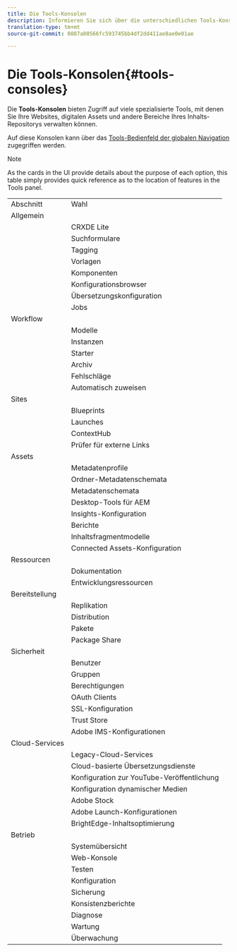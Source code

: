 ```yaml
---
title: Die Tools-Konsolen
description: Informieren Sie sich über die unterschiedlichen Tools-Konsolen von AEM.
translation-type: tm+mt
source-git-commit: 0887a00566fc593745bb4df2dd411ae8ae0e01ae

---
```



# Die Tools-Konsolen{#tools-consoles}

Die **Tools-Konsolen** bieten Zugriff auf viele spezialisierte Tools, mit denen Sie Ihre Websites, digitalen Assets und andere Bereiche Ihres Inhalts-Repositorys verwalten können.

Auf diese Konsolen kann über das [Tools-Bedienfeld der globalen Navigation](/help/sites-cloud/authoring/getting-started/basic-handling.md#tools-panel) zugegriffen werden.

>[!NOTE]
>
>As the cards in the UI provide details about the purpose of each option, this table simply provides quick reference as to the location of features in the Tools panel.

<table>
 <tbody>
  <tr>
   <td>Abschnitt</td>
   <td>Wahl</td>
  </tr>
  <tr>
   <td>Allgemein</td>
   <td> </td>
  </tr>
  <tr>
   <td> </td>
   <td>CRXDE Lite</td>
  </tr>
  <tr>
   <td> </td>
   <td>Suchformulare<br /> </td>
  </tr>
  <tr>
   <td> </td>
   <td>Tagging</td>
  </tr>
  <tr>
   <td> </td>
   <td>Vorlagen</td>
  </tr>
  <tr>
   <td> </td>
   <td>Komponenten</td>
  </tr>
  <tr>
   <td> </td>
   <td>Konfigurationsbrowser</td>
  </tr>
  <tr>
   <td> </td>
   <td>Übersetzungskonfiguration</td>
  </tr>
  <tr>
   <td> </td>
   <td>Jobs</td>
  </tr>
  <tr>
   <td>Workflow</td>
   <td> </td>
  </tr>
  <tr>
   <td> </td>
   <td>Modelle</td>
  </tr>
  <tr>
   <td> </td>
   <td>Instanzen</td>
  </tr>
  <tr>
   <td> </td>
   <td>Starter</td>
  </tr>
  <tr>
   <td> </td>
   <td>Archiv</td>
  </tr>
  <tr>
   <td> </td>
   <td>Fehlschläge</td>
  </tr>
  <tr>
   <td> </td>
   <td>Automatisch zuweisen</td>
  </tr>
  <tr>
   <td>Sites</td>
   <td> </td>
  </tr>
  <tr>
   <td> </td>
   <td>Blueprints</td>
  </tr>
  <tr>
   <td> </td>
   <td>Launches</td>
  </tr>
  <tr>
   <td> </td>
   <td>ContextHub</td>
  </tr>
  <tr>
   <td> </td>
   <td>Prüfer für externe Links<br /> </td>
  </tr>
  <tr>
   <td>Assets</td>
   <td> </td>
  </tr>
  <tr>
   <td> </td>
   <td>Metadatenprofile</td>
  </tr>
  <tr>
   <td> </td>
   <td>Ordner-Metadatenschemata<br /> </td>
  </tr>
  <tr>
   <td> </td>
   <td>Metadatenschemata</td>
  </tr>
  <tr>
   <td> </td>
   <td>Desktop-Tools für AEM<br /> </td>
  </tr>
  <tr>
   <td> </td>
   <td>Insights-Konfiguration</td>
  </tr>
  <tr>
   <td> </td>
   <td>Berichte</td>
  </tr>
  <tr>
   <td> </td>
   <td>Inhaltsfragmentmodelle<br /> </td>
  </tr>
  <tr>
   <td> </td>
   <td>Connected Assets-Konfiguration</td>
  </tr>
  <tr>
   <td>Ressourcen</td>
   <td> </td>
  </tr>
  <tr>
   <td> </td>
   <td>Dokumentation</td>
  </tr>
  <tr>
   <td> </td>
   <td>Entwicklungsressourcen</td>
  </tr>
  <tr>
   <td>Bereitstellung</td>
   <td> </td>
  </tr>
  <tr>
   <td> </td>
   <td>Replikation</td>
  </tr>
  <tr>
   <td> </td>
   <td>Distribution</td>
  </tr>
  <tr>
   <td> </td>
   <td>Pakete</td>
  </tr>
  <tr>
   <td> </td>
   <td>Package Share</td>
  </tr>
  <tr>
   <td>Sicherheit</td>
   <td> </td>
  </tr>
  <tr>
   <td> </td>
   <td>Benutzer</td>
  </tr>
  <tr>
   <td> </td>
   <td>Gruppen</td>
  </tr>
  <tr>
   <td> </td>
   <td>Berechtigungen</td>
  </tr>
  <tr>
   <td> </td>
   <td>OAuth Clients</td>
  </tr>
  <tr>
   <td> </td>
   <td>SSL-Konfiguration</td>
  </tr>
  <tr>
   <td> </td>
   <td>Trust Store</td>
  </tr>
  <tr>
   <td> </td>
   <td>Adobe IMS-Konfigurationen</td>
  </tr>
  <tr>
   <td>Cloud-Services<br /> </td>
   <td> </td>
  </tr>
  <tr>
   <td> </td>
   <td>Legacy-Cloud-Services</td>
  </tr>
  <tr>
   <td> </td>
   <td>Cloud-basierte Übersetzungsdienste</td>
  </tr>
  <tr>
   <td> </td>
   <td>Konfiguration zur YouTube-Veröffentlichung</td>
  </tr>
  <tr>
   <td> </td>
   <td>Konfiguration dynamischer Medien</td>
  </tr>
  <tr>
   <td> </td>
   <td>Adobe Stock</td>
  </tr>
  <tr>
   <td> </td>
   <td>Adobe Launch-Konfigurationen</td>
  </tr>
  <tr>
   <td> </td>
   <td>BrightEdge-Inhaltsoptimierung</td>
  </tr>
  <tr>
   <td>Betrieb</td>
   <td> </td>
  </tr>
  <tr>
   <td> </td>
   <td>Systemübersicht</td>
  </tr>
  <tr>
   <td> </td>
   <td>Web-Konsole<br /> </td>
  </tr>
  <tr>
   <td> </td>
   <td>Testen</td>
  </tr>
  <tr>
   <td> </td>
   <td>Konfiguration</td>
  </tr>
  <tr>
   <td> </td>
   <td>Sicherung</td>
  </tr>
  <tr>
   <td> </td>
   <td>Konsistenzberichte</td>
  </tr>
  <tr>
   <td> </td>
   <td>Diagnose</td>
  </tr>
  <tr>
   <td> </td>
   <td>Wartung</td>
  </tr>
  <tr>
   <td> </td>
   <td>Überwachung</td>
  </tr>
 </tbody>
</table>
